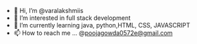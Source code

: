 - 👋 Hi, I’m @varalakshmiis
- 👀 I’m interested in full stack development
- 🌱 I’m currently learning java, python,HTML, CSS, JAVASCRIPT
- 📫 How to reach me ...
@poojagowda0572e@gmail.com
<!---
varalakshmiis/varalakshmiis is a ✨ special ✨ repository because its `README.md` (this file) appears on your GitHub profile.
You can click the Preview link to take a look at your changes.
--->
